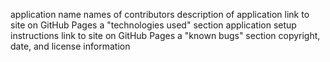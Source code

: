 application name
names of contributors
description of application
link to site on GitHub Pages
a "technologies used" section
application setup instructions
link to site on GitHub Pages
a "known bugs" section
copyright, date, and license information
